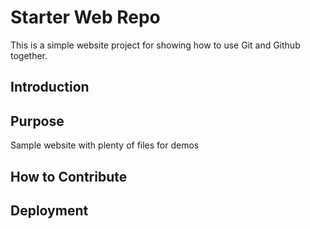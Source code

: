 # Starter Web Repo

This is a simple website project for showing how to use Git and Github together.

## Introduction

## Purpose

Sample website with plenty of files for demos
## How to Contribute

## Deployment
